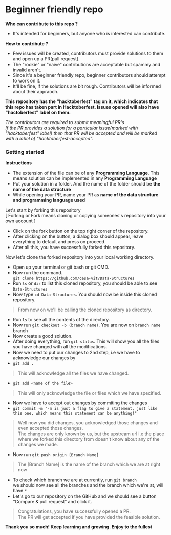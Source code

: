 # Beginner friendly repo 
**Who can contribute to this repo ?**
- It's intended for beginners, but anyone who is interested can contribute. <br />

**How to contribute ?**
- Few issues will be created, contributors must provide solutions to them and open up a PR(pull request).
- The "rookie" or "naive" contributions are acceptable but spammy and invalid aren't.
- Since it's a beginner friendly repo, beginner contributors should attempt to work on it.
- It'll be fine, if the solutions are bit rough. Contributors will be informed about their appraoch.

**This repository has the "hacktoberfest" tag on it, which indicates that this repo has taken part in Hacktoberfest. Issues opened will also have "hactoberfest" label on them.**

_The contributors are required to submit meaningful PR's_ \
_If the PR provides a solution for a particular issue(marked with "hacktoberfest" label) then that PR will be accepted and will be marked with a label of "hacktoberfest-accepted"._

### Getting started 

**Instructions**
- The extension of the file can be of any **Programming Language**. This means solution can be implemented in any **Programming Language**
- Put your solution in a folder. And the name of the folder should be **the name of the data structure**
- While opening your PR, name your PR as **name of the data structure and programming language used**

Let's start by forking this repository<br />
[ Forking or Fork means cloning or copying someones's repository into your own account ]
- Click on the fork button on the top right corner of the repository.
- After clicking on the button, a dialog box should appear, leave everything to default and press on proceed.
- After all this, you have successfully forked this repository.

Now let's clone the forked repository into your local working directory.
- Open up your terminal or git bash or git CMD.
- Now run the command.<br />
`git clone https://github.com/cesa-vit/Data-Structures`<br />
- Run `ls` or `dir` to list this cloned repository, you should be able to see `Data-Structures` <br />
- Now type `cd Data-Structures`. You should now be inside this cloned repository.
 > From now on we'll be calling the cloned repository as directory.
- Run `ls` to see all the contents of the directory.
- Now run `git checkout -b (branch name)`. You are now on `branch name` branch
- Now create a good solution.
- After doing everything, run `git status`. This will show you all the files you have changed with all the modifications.
- Now we need to put our changes to 2nd step, i.e we have to acknowledge our changes by
- `git add .`
> This will acknowledge all the files we have changed.
- `git add <name of the file>`
> This will only acknowledge the file or files which we have specified.
- Now we have to accept out changes by commiting the changes
- `git commit -m "-m is just a flag to give a statement, just like this one, which means this statement can be anything!"`
> Well now you did changes, you acknowledged those changes and even accepted those changes. <br />
The changes are only known by us, but the upstream url i.e the place where we forked this directory from doesn't know about any of the changes we made.
- Now run `git push origin [Branch Name]`
> The [Branch Name] is the name of the branch which we are at right now
- To check which branch we are at currently, run `git branch` <br />we should now see all the branches and the branch which we're at, will have `*`
- Let's go to our repository on the GitHub and we should see a button “Compare & pull request” and click it.
> Congratulations, you have successfully opened a PR.<br /> The PR will get accepted if you have provided the feasible solution.


**Thank you so much! Keep learning and growing. Enjoy to the fullest**
